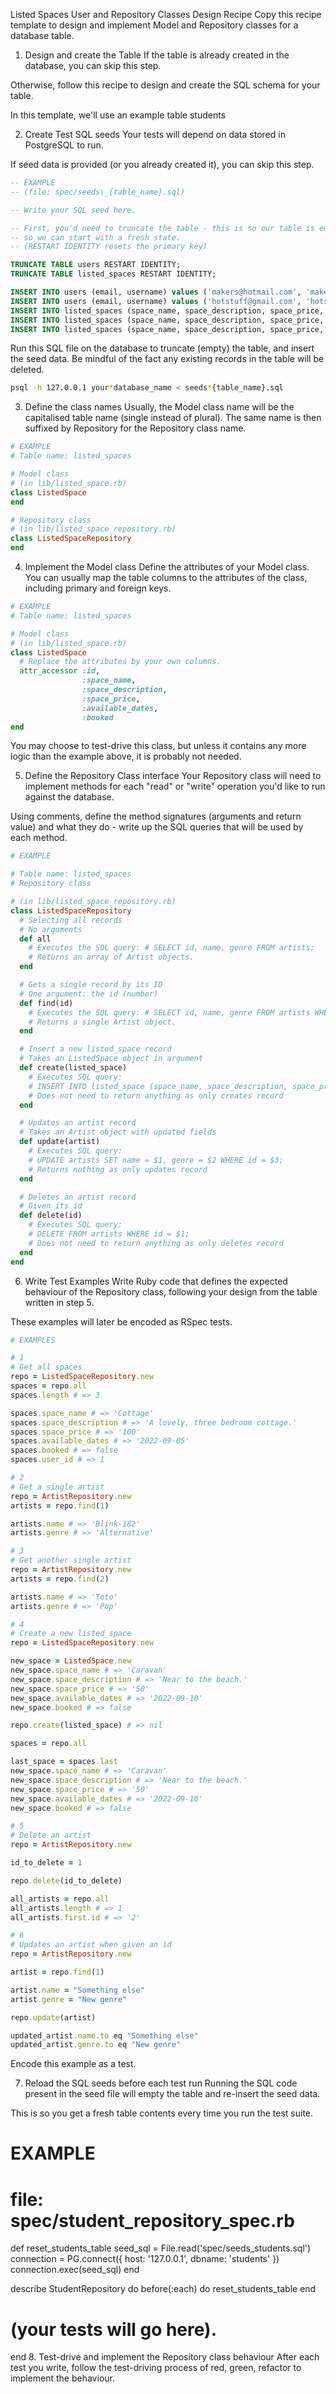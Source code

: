 Listed Spaces User and Repository Classes Design Recipe
Copy this recipe template to design and implement Model and Repository classes for a database table.

1. Design and create the Table
   If the table is already created in the database, you can skip this step.

Otherwise, follow this recipe to design and create the SQL schema for your table.

In this template, we'll use an example table students

2. Create Test SQL seeds
   Your tests will depend on data stored in PostgreSQL to run.

If seed data is provided (or you already created it), you can skip this step.

```sql
-- EXAMPLE
-- (file: spec/seeds\_{table_name}.sql)

-- Write your SQL seed here.

-- First, you'd need to truncate the table - this is so our table is emptied between each test run,
-- so we can start with a fresh state.
-- (RESTART IDENTITY resets the primary key)

TRUNCATE TABLE users RESTART IDENTITY;
TRUNCATE TABLE listed_spaces RESTART IDENTITY;

INSERT INTO users (email, username) values ('makers@hotmail.com', 'makers1')
INSERT INTO users (email, username) values ('hotstuff@gmail.com', 'hotstuff')
INSERT INTO listed_spaces (space_name, space_description, space_price, available_dates, booked, user_id) VALUES ('Cottage', 'A lovely, three bedroom cottage.', 100, '2022-09-05', false, 1);
INSERT INTO listed_spaces (space_name, space_description, space_price, available_dates, booked, user_id) VALUES ('Apartment', 'A high-rise apartment in central London.', 200, '2022-09-05', true, 2);
INSERT INTO listed_spaces (space_name, space_description, space_price, available_dates, booked, user_id) VALUES ('House', 'A house in leafy Richmond.', 600, '2022-09-05', false, 1);

```

Run this SQL file on the database to truncate (empty) the table, and insert the seed data. Be mindful of the fact any existing records in the table will be deleted.

```bash
psql -h 127.0.0.1 your*database_name < seeds*{table_name}.sql
```

3. Define the class names
   Usually, the Model class name will be the capitalised table name (single instead of plural). The same name is then suffixed by Repository for the Repository class name.

```ruby
# EXAMPLE
# Table name: listed_spaces

# Model class
# (in lib/listed_space.rb)
class ListedSpace
end

# Repository class
# (in lib/listed_space_repository.rb)
class ListedSpaceRepository
end
```

4. Implement the Model class
   Define the attributes of your Model class. You can usually map the table columns to the attributes of the class, including primary and foreign keys.

```ruby
# EXAMPLE
# Table name: listed_spaces

# Model class
# (in lib/listed_space.rb)
class ListedSpace
  # Replace the attributes by your own columns.
  attr_accessor :id,
                :space_name,
                :space_description,
                :space_price,
                :available_dates,
                :booked
end
```

You may choose to test-drive this class, but unless it contains any more logic than the example above, it is probably not needed.

5. Define the Repository Class interface
   Your Repository class will need to implement methods for each "read" or "write" operation you'd like to run against the database.

Using comments, define the method signatures (arguments and return value) and what they do - write up the SQL queries that will be used by each method.

```ruby
# EXAMPLE

# Table name: listed_spaces
# Repository class

# (in lib/listed_space_repository.rb)
class ListedSpaceRepository
  # Selecting all records
  # No arguments
  def all
    # Executes the SQL query: # SELECT id, name, genre FROM artists;
    # Returns an array of Artist objects.
  end

  # Gets a single record by its ID
  # One argument: the id (number)
  def find(id)
    # Executes the SQL query: # SELECT id, name, genre FROM artists WHERE id = $2;
    # Returns a single Artist object.
  end

  # Insert a new listed_space record
  # Takes an ListedSpace object in argument
  def create(listed_space)
    # Executes SQL query:
    # INSERT INTO listed_space (space_name, space_description, space_price, available_dates, booked) VALUES ($1, $2, $3, $4, $5);
    # Does not need to return anything as only creates record
  end

  # Updates an artist record
  # Takes an Artist object with updated fields
  def update(artist)
    # Executes SQL query:
    # UPDATE artists SET name = $1, genre = $2 WHERE id = $3;
    # Returns nothing as only updates record
  end

  # Deletes an artist record
  # Given its id
  def delete(id)
    # Executes SQL query:
    # DELETE FROM artists WHERE id = $1;
    # Does not need to return anything as only deletes record
  end
end
```

6. Write Test Examples
   Write Ruby code that defines the expected behaviour of the Repository class, following your design from the table written in step 5.

These examples will later be encoded as RSpec tests.

```ruby
# EXAMPLES

# 1
# Get all spaces
repo = ListedSpaceRepository.new
spaces = repo.all
spaces.length # => 3

spaces.space_name # => 'Cottage'
spaces.space_description # => 'A lovely, three bedroom cottage.'
spaces.space_price # => '100'
spaces.available_dates # => '2022-09-05'
spaces.booked # => false
spaces.user_id # => 1

# 2
# Get a single artist
repo = ArtistRepository.new
artists = repo.find(1)

artists.name # => 'Blink-182'
artists.genre # => 'Alternative'

# 3
# Get another single artist
repo = ArtistRepository.new
artists = repo.find(2)

artists.name # => 'Toto'
artists.genre # => 'Pop'

# 4
# Create a new listed_space
repo = ListedSpaceRepository.new

new_space = ListedSpace.new
new_space.space_name # => 'Caravan'
new_space.space_description # => 'Near to the beach.'
new_space.space_price # => '50'
new_space.available_dates # => '2022-09-10'
new_space.booked # => false

repo.create(listed_space) # => nil

spaces = repo.all

last_space = spaces.last
new_space.space_name # => 'Caravan'
new_space.space_description # => 'Near to the beach.'
new_space.space_price # => '50'
new_space.available_dates # => '2022-09-10'
new_space.booked # => false

# 5
# Delete an artist
repo = ArtistRepository.new

id_to_delete = 1

repo.delete(id_to_delete)

all_artists = repo.all
all_artists.length # => 1
all_artists.first.id # => '2'

# 6
# Updates an artist when given an id
repo = ArtistRepository.new

artist = repo.find(1)

artist.name = "Something else"
artist.genre = "New genre"

repo.update(artist)

updated_artist.name.to eq "Something else"
updated_artist.genre.to eq "New genre"
```

Encode this example as a test.

7. Reload the SQL seeds before each test run
   Running the SQL code present in the seed file will empty the table and re-insert the seed data.

This is so you get a fresh table contents every time you run the test suite.

# EXAMPLE

# file: spec/student_repository_spec.rb

def reset_students_table
seed_sql = File.read('spec/seeds_students.sql')
connection = PG.connect({ host: '127.0.0.1', dbname: 'students' })
connection.exec(seed_sql)
end

describe StudentRepository do
before(:each) do
reset_students_table
end

# (your tests will go here).

end 8. Test-drive and implement the Repository class behaviour
After each test you write, follow the test-driving process of red, green, refactor to implement the behaviour.
